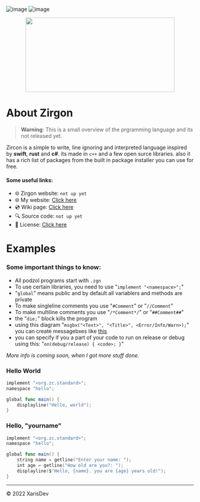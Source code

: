 ![image](https://img.shields.io/badge/Version-0.0.0-red)
![image](https://img.shields.io/badge/license-MIT-green)

<p align="center"><img src="https://cdn.discordapp.com/attachments/936652528966320168/1006971462244110457/Zirgon_Logo_Transparent_Dark.png" width="400" height="200"></p>


# About Zirgon
> **Warning**: This is a small overview of the prgramming language and its not released yet.

Zircon is a simple to write, line ignoring and interpreted language inspired by **swift**, **rust** and **c#**. its made in ``c++`` and a few open surce libraries. also it has a rich list of packages from the built in package installer you can use for free.

#### Some useful links:
- 🌐 Zirgon website: `not up yet`
- 🌐 My website: [Click here](https://www.xarisdev.com/)
- 💿 Wiki page: [Click here](https://github.com/vp10gr/podzol/wiki)
- 🔍 Source code: `not up yet`
- 🧶 License: [Click here](https://github.com/vp10gr/podzol/blob/main/license)

 

# Examples 
### Some important things to know:
- All podzol programs start with ``.zgn``
- To use certain libraries, you need to use "``implement "<namespace>";``"
- "``global``" means public and by default all variablers and methods are private
- To make singleline comments you use "``#Comment``" or "``//Comment``"
- To make multiline comments you use "``/*Comment*/``" or "``##Comment##``"
- the "``die;``" block kills the program
- using this diagram "``msgbx("<Text>", "<Title>", <Error/Info/Warn>);``" you can create messagebxes like [this](https://imgur.com/a/XxfUIIg) 
- you can specify if you a part of your code to run on release or debug using this: "``on(debug/release) { <code>; }``" 

*More info is coming soon, when I got more stuff done.*

### Hello World

```swift
implement "<org.zc.standard>";
namespace "hello";

global func main() {
    displayline("Hello, world");
}
```

### Hello, "yourname"

```swift
implement "<org.zc.standard>";
namespace "hello";

global func main() {
    string name = getline("Enter your name: ");
    int age = getline("How old are you?: ");
    displayline($"Hello, {name}. you are {age} years old!");
}

```

---
© 2022 XarisDev
